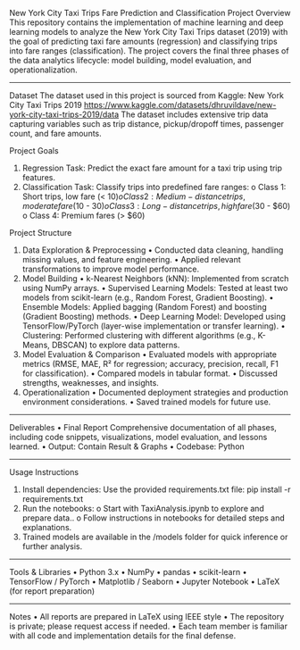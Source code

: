 
New York City Taxi Trips Fare Prediction and Classification
Project Overview
This repository contains the implementation of machine learning and deep learning models to analyze the New York City Taxi Trips dataset (2019) with the goal of predicting taxi fare amounts (regression) and classifying trips into fare ranges (classification). The project covers the final three phases of the data analytics lifecycle: model building, model evaluation, and operationalization.
________________________________________
Dataset
The dataset used in this project is sourced from Kaggle:
New York City Taxi Trips 2019
https://www.kaggle.com/datasets/dhruvildave/new-york-city-taxi-trips-2019/data
The dataset includes extensive trip data capturing variables such as trip distance, pickup/dropoff times, passenger count, and fare amounts.

Project Goals
1.	Regression Task: Predict the exact fare amount for a taxi trip using trip features.
2.	Classification Task: Classify trips into predefined fare ranges:
o	Class 1: Short trips, low fare (< $10)
o	Class 2: Medium-distance trips, moderate fare ($10 - $30)
o	Class 3: Long-distance trips, high fare ($30 - $60)
o	Class 4: Premium fares (> $60)

Project Structure
1. Data Exploration & Preprocessing
•	Conducted data cleaning, handling missing values, and feature engineering.
•	Applied relevant transformations to improve model performance.
2. Model Building
•	k-Nearest Neighbors (kNN): Implemented from scratch using NumPy arrays.
•	Supervised Learning Models: Tested at least two models from scikit-learn (e.g., Random Forest, Gradient Boosting).
•	Ensemble Models: Applied bagging (Random Forest) and boosting (Gradient Boosting) methods.
•	Deep Learning Model: Developed using TensorFlow/PyTorch (layer-wise implementation or transfer learning).
•	Clustering: Performed clustering with different algorithms (e.g., K-Means, DBSCAN) to explore data patterns.
3. Model Evaluation & Comparison
•	Evaluated models with appropriate metrics (RMSE, MAE, R² for regression; accuracy, precision, recall, F1 for classification).
•	Compared models in tabular format.
•	Discussed strengths, weaknesses, and insights.
4. Operationalization
•	Documented deployment strategies and production environment considerations.
•	Saved trained models for future use.
________________________________________
Deliverables
•	Final Report Comprehensive documentation of all phases, including code snippets, visualizations, model evaluation, and lessons learned.
•	Output: Contain Result & Graphs 
•	Codebase: Python 
________________________________________
Usage Instructions
1.	Install dependencies:
Use the provided requirements.txt file:
pip install -r requirements.txt
2.	Run the notebooks:
o	Start with TaxiAnalysis.ipynb to explore and prepare data..
o	Follow instructions in notebooks for detailed steps and explanations.
3.	Trained models are available in the /models folder for quick inference or further analysis.

________________________________________
Tools & Libraries
•	Python 3.x
•	NumPy
•	pandas
•	scikit-learn
•	TensorFlow / PyTorch
•	Matplotlib / Seaborn
•	Jupyter Notebook
•	LaTeX (for report preparation)
________________________________________


Notes
•	All reports are prepared in LaTeX using IEEE style 
•	The repository is private; please request access if needed.
•	Each team member is familiar with all code and implementation details for the final defense.



